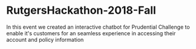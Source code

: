 # RutgersHackathon-2018-Fall
In this event we created an interactive chatbot for Prudential Challenge to enable it's customers for an seamless experience in accessing their account and policy information
